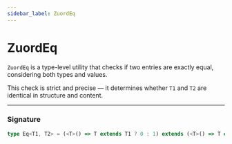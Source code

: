 ```yaml
---
sidebar_label: ZuordEq
---
```


# ZuordEq

`ZuordEq` is a type-level utility that checks if two entries are exactly equal, considering both types and values.

This check is strict and precise — it determines whether `T1` and `T2` are identical in structure and content.

---

### Signature

```ts
type Eq<T1, T2> = (<T>() => T extends T1 ? 0 : 1) extends (<T>() => T extends T2 ? 0 : 1) ? true : false;
```